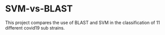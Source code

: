 # SVM-vs-BLAST
This project compares the use of BLAST and SVM in the classification of 11 different covid19 sub strains.
